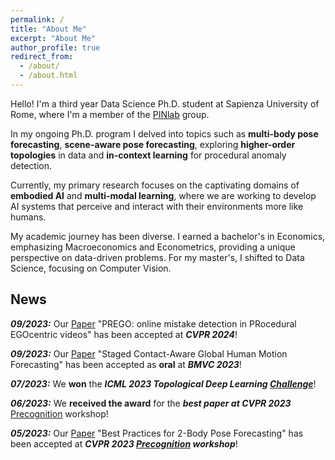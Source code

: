 ```yaml
---
permalink: /
title: "About Me"
excerpt: "About Me"
author_profile: true
redirect_from: 
  - /about/
  - /about.html
---
```


Hello! I'm a third year Data Science Ph.D. student at Sapienza University of Rome, where I'm a member of the [PINlab](https://www.pinlab.org/) group. 

In my ongoing Ph.D. program I delved into topics such as **multi-body pose forecasting**, **scene-aware pose forecasting**, exploring **higher-order topologies** in data and **in-context learning** for procedural anomaly detection. 

Currently, my primary research focuses on the captivating domains of **embodied AI** and **multi-modal learning**, where we are working to develop AI systems that perceive and interact with their environments more like humans.

My academic journey has been diverse. I earned a bachelor's in Economics, emphasizing Macroeconomics and Econometrics, providing a unique perspective on data-driven problems. For my master's, I shifted to Data Science, focusing on Computer Vision.

## News

***09/2023:*** Our [Paper](https://arxiv.org/abs/2404.01933) "PREGO: online mistake detection in PRocedural EGOcentric videos" has been accepted at ***CVPR 2024***!

***09/2023:*** Our [Paper](https://arxiv.org/abs/2309.08947) "Staged Contact-Aware Global Human Motion
Forecasting" has been accepted as **oral** at ***BMVC 2023***!

***07/2023:*** We **won** the ***ICML 2023 Topological Deep Learning [Challenge](https://pyt-team.github.io/topomodelx/challenge/index.html)***!

***06/2023:*** We **received the award** for the ***best paper at CVPR 2023*** [Precognition](https://sites.google.com/view/ieeecvf-cvpr2023-precognition/) workshop!

***05/2023:*** Our [Paper](https://arxiv.org/abs/2304.05758) "Best Practices for 2-Body Pose Forecasting" has been accepted at ***CVPR 2023 [Precognition](https://sites.google.com/view/ieeecvf-cvpr2023-precognition/) workshop***!